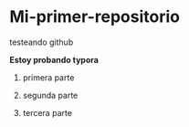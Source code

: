 # Mi-primer-repositorio
testeando github


**Estoy probando typora**

1. primera parte

2. segunda parte

3. tercera parte
